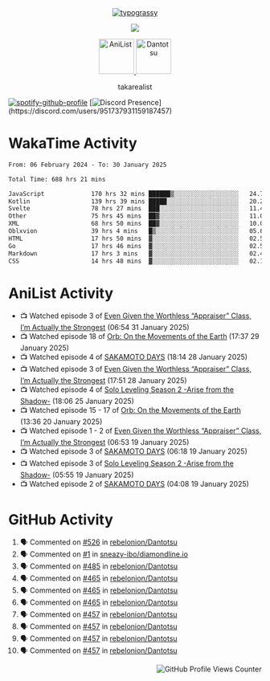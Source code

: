 <div align="center">
<a href="https://github.com/kawarimidoll/typograssy">
    <img alt="typograssy" src="https://typograssy.deno.dev/api?text=%E3%82%B8%E3%83%A7%E3%83%B3%E3%81%A7%E3%81%99%E3%80%82%E3%81%93%E3%82%93%E3%81%AB%E3%81%A1%E3%81%AF%20%20%5E%5E%20sup%20iam%20ibo%20--&&l0=none&l1=82d9d0&l2=027353&l3=038c4c&l4=01402e&bg=none&frame=none&speed=100&comment=">
</a>
</div>
<p align="center">
  <a href="https://skillicons.dev">
    <img src="https://skillicons.dev/icons?i=kotlin,figma,obsidian,androidstudio,vscode,css,html" />
  </a>
</p>

<p align="center">
    <a href="https://anilist.co/user/takarealist112/">
      <img src="https://i.imgur.com/LDvh7Lg.gif" alt="AniList" style="width: 70px; height: auto;">
    </a>
    <a href="https://discord.gg/4HPZ5nAWwM/">
      <img src="https://i.imgur.com/5o3Y9Jb.gif" alt="Dantotsu" style="width: 70px; height: auto;">
    </a>
</p>

<p align="center">
takarealist
</p>

[![spotify-github-profile](https://spotify-github-profile.vercel.app/api/view?uid=216np2gahwfhcjozqmzomew7i&cover_image=true&theme=novatorem&show_offline=true&background_color=121212&interchange=false&bar_color=53b14f&bar_color_cover=true)](https://spotify-github-profile.vercel.app/api/view?uid=216np2gahwfhcjozqmzomew7i&redirect=true)
[![Discord Presence](https://lanyard-profile-readme.vercel.app/api/951737931159187457?theme=dark&bg=Oe1116&animated=false&hideDiscrim=true&borderRadius=30px&idleMessage=currently%20offline...)](https://discord.com/users/951737931159187457)

# WakaTime Activity

<!--START_SECTION:waka-->

```txt
From: 06 February 2024 - To: 30 January 2025

Total Time: 688 hrs 21 mins

JavaScript             170 hrs 32 mins ██████▒░░░░░░░░░░░░░░░░░░   24.77 %
Kotlin                 139 hrs 39 mins █████░░░░░░░░░░░░░░░░░░░░   20.29 %
Svelte                 78 hrs 27 mins  ███░░░░░░░░░░░░░░░░░░░░░░   11.40 %
Other                  75 hrs 45 mins  ██▓░░░░░░░░░░░░░░░░░░░░░░   11.00 %
XML                    68 hrs 50 mins  ██▓░░░░░░░░░░░░░░░░░░░░░░   10.00 %
Oblxvion               39 hrs 4 mins   █▒░░░░░░░░░░░░░░░░░░░░░░░   05.68 %
HTML                   17 hrs 50 mins  ▓░░░░░░░░░░░░░░░░░░░░░░░░   02.59 %
Go                     17 hrs 46 mins  ▓░░░░░░░░░░░░░░░░░░░░░░░░   02.58 %
Markdown               17 hrs 3 mins   ▓░░░░░░░░░░░░░░░░░░░░░░░░   02.48 %
CSS                    14 hrs 48 mins  ▓░░░░░░░░░░░░░░░░░░░░░░░░   02.15 %
```

<!--END_SECTION:waka-->

# AniList Activity

<!-- ANILIST_ACTIVITY:start -->

-   📺 Watched episode 3 of [Even Given the Worthless “Appraiser” Class, I’m Actually the Strongest](https://anilist.co/anime/178548) (06:54 31 January 2025)
-   📺 Watched episode 18 of [Orb: On the Movements of the Earth](https://anilist.co/anime/151514) (17:37 29 January 2025)
-   📺 Watched episode 4 of [SAKAMOTO DAYS](https://anilist.co/anime/177709) (18:14 28 January 2025)
-   📺 Watched episode 3 of [Even Given the Worthless “Appraiser” Class, I’m Actually the Strongest](https://anilist.co/anime/178548) (17:51 28 January 2025)
-   📺 Watched episode 4 of [Solo Leveling Season 2 -Arise from the Shadow-](https://anilist.co/anime/176496) (18:06 25 January 2025)
-   📺 Watched episode 15 - 17 of [Orb: On the Movements of the Earth](https://anilist.co/anime/151514) (13:36 20 January 2025)
-   📺 Watched episode 1 - 2 of [Even Given the Worthless “Appraiser” Class, I’m Actually the Strongest](https://anilist.co/anime/178548) (06:53 19 January 2025)
-   📺 Watched episode 3 of [SAKAMOTO DAYS](https://anilist.co/anime/177709) (06:18 19 January 2025)
-   📺 Watched episode 3 of [Solo Leveling Season 2 -Arise from the Shadow-](https://anilist.co/anime/176496) (05:55 19 January 2025)
-   📺 Watched episode 2 of [SAKAMOTO DAYS](https://anilist.co/anime/177709) (04:08 19 January 2025)

<!-- ANILIST_ACTIVITY:end -->

# GitHub Activity

<!--START_SECTION:activity-->

1. 🗣 Commented on [#526](https://github.com/rebelonion/Dantotsu/pull/526#issuecomment-2481012390) in [rebelonion/Dantotsu](https://github.com/rebelonion/Dantotsu)
2. 🗣 Commented on [#1](https://github.com/sneazy-ibo/diamondline.io/issues/1#issuecomment-2411269955) in [sneazy-ibo/diamondline.io](https://github.com/sneazy-ibo/diamondline.io)
3. 🗣 Commented on [#485](https://github.com/rebelonion/Dantotsu/issues/485#issuecomment-2374839206) in [rebelonion/Dantotsu](https://github.com/rebelonion/Dantotsu)
4. 🗣 Commented on [#465](https://github.com/rebelonion/Dantotsu/issues/465#issuecomment-2257555066) in [rebelonion/Dantotsu](https://github.com/rebelonion/Dantotsu)
5. 🗣 Commented on [#465](https://github.com/rebelonion/Dantotsu/issues/465#issuecomment-2257389149) in [rebelonion/Dantotsu](https://github.com/rebelonion/Dantotsu)
6. 🗣 Commented on [#465](https://github.com/rebelonion/Dantotsu/issues/465#issuecomment-2257388359) in [rebelonion/Dantotsu](https://github.com/rebelonion/Dantotsu)
7. 🗣 Commented on [#457](https://github.com/rebelonion/Dantotsu/issues/457#issuecomment-2256121324) in [rebelonion/Dantotsu](https://github.com/rebelonion/Dantotsu)
8. 🗣 Commented on [#457](https://github.com/rebelonion/Dantotsu/issues/457#issuecomment-2256120426) in [rebelonion/Dantotsu](https://github.com/rebelonion/Dantotsu)
9. 🗣 Commented on [#457](https://github.com/rebelonion/Dantotsu/issues/457#issuecomment-2256119951) in [rebelonion/Dantotsu](https://github.com/rebelonion/Dantotsu)
10. 🗣 Commented on [#457](https://github.com/rebelonion/Dantotsu/issues/457#issuecomment-2256116300) in [rebelonion/Dantotsu](https://github.com/rebelonion/Dantotsu)
<!--END_SECTION:activity-->

<div align="right">
    <img src="https://komarev.com/ghpvc/?username=sneazy-ibo&color=ff6e00&label=Counter&abbreviated=true" alt="GitHub Profile Views Counter">
</div>
